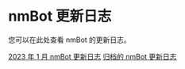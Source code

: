 # nmBot 更新日志

您可以在此处查看 nmBot 的更新日志。 

[2023 年 1 月 nmBot 更新日志](2023-01.md)
[归档的 nmBot 更新日志](previous-log.md)